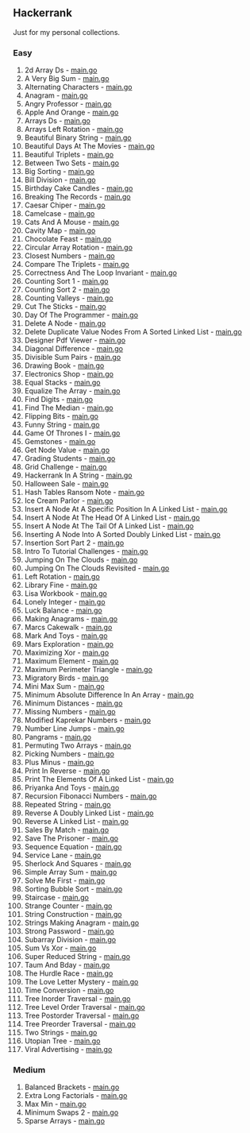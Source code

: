 ## Hackerrank

Just for my personal collections.

<!-- start dictionary -->

### Easy 
1. 2d Array Ds - [main.go](easy/2d-array-ds/main.go)
2. A Very Big Sum - [main.go](easy/a-very-big-sum/main.go)
3. Alternating Characters - [main.go](easy/alternating-characters/main.go)
4. Anagram - [main.go](easy/anagram/main.go)
5. Angry Professor - [main.go](easy/angry-professor/main.go)
6. Apple And Orange - [main.go](easy/apple-and-orange/main.go)
7. Arrays Ds - [main.go](easy/arrays-ds/main.go)
8. Arrays Left Rotation - [main.go](easy/arrays-left-rotation/main.go)
9. Beautiful Binary String - [main.go](easy/beautiful-binary-string/main.go)
10. Beautiful Days At The Movies - [main.go](easy/beautiful-days-at-the-movies/main.go)
11. Beautiful Triplets - [main.go](easy/beautiful-triplets/main.go)
12. Between Two Sets - [main.go](easy/between-two-sets/main.go)
13. Big Sorting - [main.go](easy/big-sorting/main.go)
14. Bill Division - [main.go](easy/bill-division/main.go)
15. Birthday Cake Candles - [main.go](easy/birthday-cake-candles/main.go)
16. Breaking The Records - [main.go](easy/breaking-the-records/main.go)
17. Caesar Chiper - [main.go](easy/caesar-chiper/main.go)
18. Camelcase - [main.go](easy/camelcase/main.go)
19. Cats And A Mouse - [main.go](easy/cats-and-a-mouse/main.go)
20. Cavity Map - [main.go](easy/cavity-map/main.go)
21. Chocolate Feast - [main.go](easy/chocolate-feast/main.go)
22. Circular Array Rotation - [main.go](easy/circular-array-rotation/main.go)
23. Closest Numbers - [main.go](easy/closest-numbers/main.go)
24. Compare The Triplets - [main.go](easy/compare-the-triplets/main.go)
25. Correctness And The Loop Invariant - [main.go](easy/correctness-and-the-loop-invariant/main.go)
26. Counting Sort 1 - [main.go](easy/counting-sort-1/main.go)
27. Counting Sort 2 - [main.go](easy/counting-sort-2/main.go)
28. Counting Valleys - [main.go](easy/counting-valleys/main.go)
29. Cut The Sticks - [main.go](easy/cut-the-sticks/main.go)
30. Day Of The Programmer - [main.go](easy/day-of-the-programmer/main.go)
31. Delete A Node - [main.go](easy/delete-a-node/main.go)
32. Delete Duplicate Value Nodes From A Sorted Linked List - [main.go](easy/delete-duplicate-value-nodes-from-a-sorted-linked-list/main.go)
33. Designer Pdf Viewer - [main.go](easy/designer-pdf-viewer/main.go)
34. Diagonal Difference - [main.go](easy/diagonal-difference/main.go)
35. Divisible Sum Pairs - [main.go](easy/divisible-sum-pairs/main.go)
36. Drawing Book - [main.go](easy/drawing-book/main.go)
37. Electronics Shop - [main.go](easy/electronics-shop/main.go)
38. Equal Stacks - [main.go](easy/equal-stacks/main.go)
39. Equalize The Array - [main.go](easy/equalize-the-array/main.go)
40. Find Digits - [main.go](easy/find-digits/main.go)
41. Find The Median - [main.go](easy/find-the-median/main.go)
42. Flipping Bits - [main.go](easy/flipping-bits/main.go)
43. Funny String - [main.go](easy/funny-string/main.go)
44. Game Of Thrones I - [main.go](easy/game-of-thrones-i/main.go)
45. Gemstones - [main.go](easy/gemstones/main.go)
46. Get Node Value - [main.go](easy/get-node-value/main.go)
47. Grading Students - [main.go](easy/grading-students/main.go)
48. Grid Challenge - [main.go](easy/grid-challenge/main.go)
49. Hackerrank In A String - [main.go](easy/hackerrank-in-a-string/main.go)
50. Halloween Sale - [main.go](easy/halloween-sale/main.go)
51. Hash Tables Ransom Note - [main.go](easy/hash-tables-ransom-note/main.go)
52. Ice Cream Parlor - [main.go](easy/ice-cream-parlor/main.go)
53. Insert A Node At A Specific Position In A Linked List - [main.go](easy/insert-a-node-at-a-specific-position-in-a-linked-list/main.go)
54. Insert A Node At The Head Of A Linked List - [main.go](easy/insert-a-node-at-the-head-of-a-linked-list/main.go)
55. Insert A Node At The Tail Of A Linked List - [main.go](easy/insert-a-node-at-the-tail-of-a-linked-list/main.go)
56. Inserting A Node Into A Sorted Doubly Linked List - [main.go](easy/inserting-a-node-into-a-sorted-doubly-linked-list/main.go)
57. Insertion Sort Part 2 - [main.go](easy/insertion-sort-part-2/main.go)
58. Intro To Tutorial Challenges - [main.go](easy/intro-to-tutorial-challenges/main.go)
59. Jumping On The Clouds - [main.go](easy/jumping-on-the-clouds/main.go)
60. Jumping On The Clouds Revisited - [main.go](easy/jumping-on-the-clouds-revisited/main.go)
61. Left Rotation - [main.go](easy/left-rotation/main.go)
62. Library Fine - [main.go](easy/library-fine/main.go)
63. Lisa Workbook - [main.go](easy/lisa-workbook/main.go)
64. Lonely Integer - [main.go](easy/lonely-integer/main.go)
65. Luck Balance - [main.go](easy/luck-balance/main.go)
66. Making Anagrams - [main.go](easy/making-anagrams/main.go)
67. Marcs Cakewalk - [main.go](easy/marcs-cakewalk/main.go)
68. Mark And Toys - [main.go](easy/mark-and-toys/main.go)
69. Mars Exploration - [main.go](easy/mars-exploration/main.go)
70. Maximizing Xor - [main.go](easy/maximizing-xor/main.go)
71. Maximum Element - [main.go](easy/maximum-element/main.go)
72. Maximum Perimeter Triangle - [main.go](easy/maximum-perimeter-triangle/main.go)
73. Migratory Birds - [main.go](easy/migratory-birds/main.go)
74. Mini Max Sum - [main.go](easy/mini-max-sum/main.go)
75. Minimum Absolute Difference In An Array - [main.go](easy/minimum-absolute-difference-in-an-array/main.go)
76. Minimum Distances - [main.go](easy/minimum-distances/main.go)
77. Missing Numbers - [main.go](easy/missing-numbers/main.go)
78. Modified Kaprekar Numbers - [main.go](easy/modified-kaprekar-numbers/main.go)
79. Number Line Jumps - [main.go](easy/number-line-jumps/main.go)
80. Pangrams - [main.go](easy/pangrams/main.go)
81. Permuting Two Arrays - [main.go](easy/permuting-two-arrays/main.go)
82. Picking Numbers - [main.go](easy/picking-numbers/main.go)
83. Plus Minus - [main.go](easy/plus-minus/main.go)
84. Print In Reverse - [main.go](easy/print-in-reverse/main.go)
85. Print The Elements Of A Linked List - [main.go](easy/print-the-elements-of-a-linked-list/main.go)
86. Priyanka And Toys - [main.go](easy/priyanka-and-toys/main.go)
87. Recursion Fibonacci Numbers - [main.go](easy/recursion-fibonacci-numbers/main.go)
88. Repeated String - [main.go](easy/repeated-string/main.go)
89. Reverse A Doubly Linked List - [main.go](easy/reverse-a-doubly-linked-list/main.go)
90. Reverse A Linked List - [main.go](easy/reverse-a-linked-list/main.go)
91. Sales By Match - [main.go](easy/sales-by-match/main.go)
92. Save The Prisoner - [main.go](easy/save-the-prisoner/main.go)
93. Sequence Equation - [main.go](easy/sequence-equation/main.go)
94. Service Lane - [main.go](easy/service-lane/main.go)
95. Sherlock And Squares - [main.go](easy/sherlock-and-squares/main.go)
96. Simple Array Sum - [main.go](easy/simple-array-sum/main.go)
97. Solve Me First - [main.go](easy/solve-me-first/main.go)
98. Sorting Bubble Sort - [main.go](easy/sorting-bubble-sort/main.go)
99. Staircase - [main.go](easy/staircase/main.go)
100. Strange Counter - [main.go](easy/strange-counter/main.go)
101. String Construction - [main.go](easy/string-construction/main.go)
102. Strings Making Anagram - [main.go](easy/strings-making-anagram/main.go)
103. Strong Password - [main.go](easy/strong-password/main.go)
104. Subarray Division - [main.go](easy/subarray-division/main.go)
105. Sum Vs Xor - [main.go](easy/sum-vs-xor/main.go)
106. Super Reduced String - [main.go](easy/super-reduced-string/main.go)
107. Taum And Bday - [main.go](easy/taum-and-bday/main.go)
108. The Hurdle Race - [main.go](easy/the-hurdle-race/main.go)
109. The Love Letter Mystery - [main.go](easy/the-love-letter-mystery/main.go)
110. Time Conversion - [main.go](easy/time-conversion/main.go)
111. Tree Inorder Traversal - [main.go](easy/tree-inorder-traversal/main.go)
112. Tree Level Order Traversal - [main.go](easy/tree-level-order-traversal/main.go)
113. Tree Postorder Traversal - [main.go](easy/tree-postorder-traversal/main.go)
114. Tree Preorder Traversal - [main.go](easy/tree-preorder-traversal/main.go)
115. Two Strings - [main.go](easy/two-strings/main.go)
116. Utopian Tree - [main.go](easy/utopian-tree/main.go)
117. Viral Advertising - [main.go](easy/viral-advertising/main.go)


### Medium 
1. Balanced Brackets - [main.go](medium/balanced-brackets/main.go)
2. Extra Long Factorials - [main.go](medium/extra-long-factorials/main.go)
3. Max Min - [main.go](medium/max-min/main.go)
4. Minimum Swaps 2 - [main.go](medium/minimum-swaps-2/main.go)
5. Sparse Arrays - [main.go](medium/sparse-arrays/main.go)

<!-- end dictionary -->
